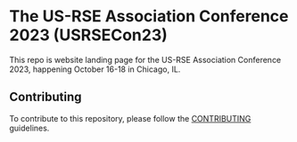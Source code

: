 # The US-RSE Association Conference 2023 (USRSECon23)

This repo is website landing page for the US-RSE Association Conference 2023,
happening October 16-18 in Chicago, IL.

## Contributing

To contribute to this repository, please follow the
[CONTRIBUTING](CONTRIBUTING.md) guidelines.
